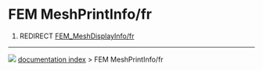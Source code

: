 # FEM MeshPrintInfo/fr
1.  REDIRECT [FEM\_MeshDisplayInfo/fr](FEM_MeshDisplayInfo/fr.md)



---
![](images/Right_arrow.png) [documentation index](../README.md) > FEM MeshPrintInfo/fr
